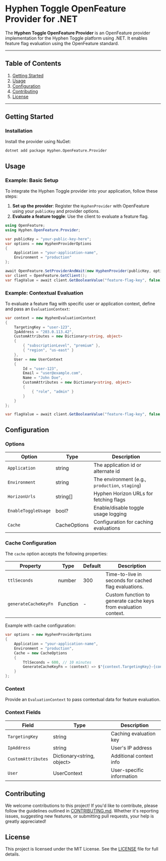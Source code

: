 # Hyphen Toggle OpenFeature Provider for .NET

The **Hyphen Toggle OpenFeature Provider** is an OpenFeature provider implementation for the Hyphen Toggle platform using .NET. It enables feature flag evaluation using the OpenFeature standard.

---

## Table of Contents

1. [Getting Started](#getting-started)
2. [Usage](#usage)
3. [Configuration](#configuration)
4. [Contributing](#contributing)
5. [License](#license)

---

## Getting Started

### Installation

Install the provider using NuGet:

```bash
dotnet add package Hyphen.OpenFeature.Provider
```

## Usage

### Example: Basic Setup

To integrate the Hyphen Toggle provider into your application, follow these steps:

1. **Set up the provider**: Register the `HyphenProvider` with OpenFeature using your `publicKey` and provider options.
2. **Evaluate a feature toggle**: Use the client to evaluate a feature flag.

```csharp
using OpenFeature;
using Hyphen.OpenFeature.Provider;

var publicKey = "your-public-key-here";
var options = new HyphenProviderOptions
{
    Application = "your-application-name",
    Environment = "production"
};

await OpenFeature.SetProviderAndWait(new HyphenProvider(publicKey, options));
var client = OpenFeature.GetClient();
var flagValue = await client.GetBooleanValue("feature-flag-key", false);
```

### Example: Contextual Evaluation

To evaluate a feature flag with specific user or application context, define and pass an `EvaluationContext`:

```csharp
var context = new HyphenEvaluationContext
{
    TargetingKey = "user-123",
    IpAddress = "203.0.113.42",
    CustomAttributes = new Dictionary<string, object>
    {
        { "subscriptionLevel", "premium" },
        { "region", "us-east" }
    },
    User = new UserContext
    {
        Id = "user-123",
        Email = "user@example.com",
        Name = "John Doe",
        CustomAttributes = new Dictionary<string, object>
        {
            { "role", "admin" }
        }
    }
};

var flagValue = await client.GetBooleanValue("feature-flag-key", false, context);
```

## Configuration

### Options

| Option              | Type      | Description                                     |
|--------------------|-----------|-------------------------------------------------|
| `Application`      | string    | The application id or alternate id              |
| `Environment`      | string    | The environment (e.g., `production`, `staging`) |
| `HorizonUrls`      | string[]  | Hyphen Horizon URLs for fetching flags         |
| `EnableToggleUsage`| bool?     | Enable/disable toggle usage logging            |
| `Cache`            | CacheOptions | Configuration for caching evaluations        |

### Cache Configuration

The `cache` option accepts the following properties:

| Property              | Type       | Default | Description                                                    |
|----------------------|------------|---------|----------------------------------------------------------------|
| `ttlSeconds`         | number     | 300     | Time-to-live in seconds for cached flag evaluations.           |
| `generateCacheKeyFn` | Function   | -       | Custom function to generate cache keys from evaluation context. |

Example with cache configuration:

```csharp
var options = new HyphenProviderOptions
{
    Application = "your-application-name",
    Environment = "production",
    Cache = new CacheOptions
    {
        TtlSeconds = 600, // 10 minutes
        GenerateCacheKeyFn = (context) => $"{context.TargetingKey}-{context.User?.Id}"
    }
};
```

### Context

Provide an `EvaluationContext` to pass contextual data for feature evaluation.

### Context Fields

| Field               | Type                           | Description                    |
|-------------------|--------------------------------|--------------------------------|
| `TargetingKey`    | string                         | Caching evaluation key        |
| `IpAddress`       | string                         | User's IP address             |
| `CustomAttributes`| Dictionary<string, object>     | Additional context info       |
| `User`           | UserContext                    | User-specific information     |

## Contributing

We welcome contributions to this project! If you'd like to contribute, please follow the guidelines outlined in [CONTRIBUTING.md](CONTRIBUTING.md). Whether it's reporting issues, suggesting new features, or submitting pull requests, your help is greatly appreciated!

## License

This project is licensed under the MIT License. See the [LICENSE](LICENSE) file for full details.
